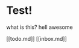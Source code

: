# Test!

what is this?
hell awesome

[[todo.md]]
[[inbox.md]]



[//begin]: # "Autogenerated link references for markdown compatibility"
[todo]: todo "Todo"
[inbox]: inbox "Inbox"
[//end]: # "Autogenerated link references"
